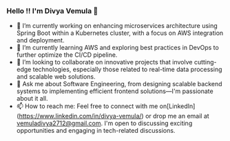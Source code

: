 ### Hello !! I'm Divya Vemula 👋

<!--
**vemula-divya/vemula-divya** is a ✨ _special_ ✨ repository because its `README.md` (this file) appears on your GitHub profile.

Here are some ideas to get you started:
-->

- 🔭 I’m currently working on enhancing microservices architecture using Spring Boot within a Kubernetes cluster, with a focus on AWS integration and deployment.
- 🌱 I’m currently learning AWS and exploring best practices in DevOps to further optimize the CI/CD pipeline.
- 👯 I’m looking to collaborate on innovative projects that involve cutting-edge technologies, especially those related to real-time data processing and scalable web solutions.
- 💬 Ask me about Software Engineering, from designing scalable backend systems to implementing efficient frontend solutions—I'm passionate about it all.
- 📫 How to reach me: Feel free to connect with me on[LinkedIn] (https://www.linkedin.com/in/divya-vemula/) or drop me an email at vemuladivya2712@gmail.com.
     I'm open to discussing exciting opportunities and engaging in tech-related discussions.

